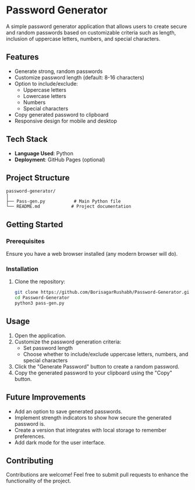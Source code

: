 # Password Generator

A simple password generator application that allows users to create secure and random passwords based on customizable criteria such as length, inclusion of uppercase letters, numbers, and special characters.

## Features

- Generate strong, random passwords
- Customize password length (default: 8-16 characters)
- Option to include/exclude:
  - Uppercase letters
  - Lowercase letters
  - Numbers
  - Special characters
- Copy generated password to clipboard
- Responsive design for mobile and desktop

## Tech Stack

- **Language Used**: Python
- **Deployment**: GitHub Pages (optional)

## Project Structure

```
password-generator/
│
├── Pass-gen.py           # Main Python file
└── README.md            # Project documentation
```

## Getting Started

### Prerequisites

Ensure you have a web browser installed (any modern browser will do).

### Installation

1. Clone the repository:

   ```bash
   git clone https://github.com/BorisagarRushabh/Password-Generator.git
   cd Password-Generator
   python3 pass-gen.py
   ```
   
## Usage

1. Open the application.
2. Customize the password generation criteria:
   - Set password length
   - Choose whether to include/exclude uppercase letters, numbers, and special characters
3. Click the "Generate Password" button to create a random password.
4. Copy the generated password to your clipboard using the "Copy" button.

## Future Improvements

- Add an option to save generated passwords.
- Implement strength indicators to show how secure the generated password is.
- Create a version that integrates with local storage to remember preferences.
- Add dark mode for the user interface.

## Contributing

Contributions are welcome! Feel free to submit pull requests to enhance the functionality of the project.
